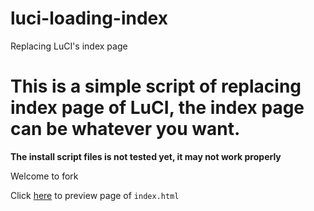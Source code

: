 # luci-loading-index
Replacing LuCI's index page

# This is a simple script of replacing index page of LuCI, the index page can be whatever you want.

**The install script files is not tested yet, it may not work properly**

Welcome to fork

Click [here](https://rk0cc.github.io/luci-loading-index/) to preview page of `index.html`
